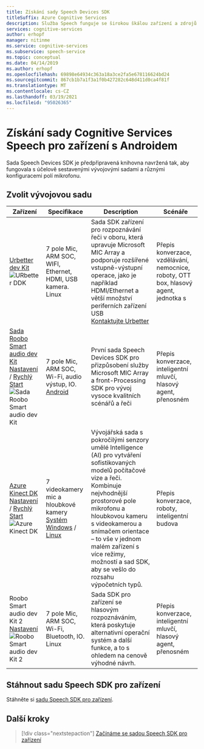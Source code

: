 ```yaml
---
title: Získání sady Speech Devices SDK
titleSuffix: Azure Cognitive Services
description: Služba Speech funguje se širokou škálou zařízení a zdrojů zvuku. Nyní můžete své aplikace pro rozpoznávání řeči přenést na další úroveň se shodným hardwarem a softwarem. V tomto článku se dozvíte, jak získat přístup k sadě Speech Devices SDK a začít vyvíjet.
services: cognitive-services
author: erhopf
manager: nitinme
ms.service: cognitive-services
ms.subservice: speech-service
ms.topic: conceptual
ms.date: 04/14/2019
ms.author: erhopf
ms.openlocfilehash: 69898e64934c363a18a3ce2fa5e678116624bd24
ms.sourcegitcommit: 867cb1b7a1f3a1f0b427282c648d411d0ca4f81f
ms.translationtype: MT
ms.contentlocale: cs-CZ
ms.lasthandoff: 03/19/2021
ms.locfileid: "95026365"
---
```

# <a name="get-the-cognitive-services-speech-devices-sdk"></a>Získání sady Cognitive Services Speech pro zařízení s Androidem

Sada Speech Devices SDK je předpřipravená knihovna navržená tak, aby fungovala s účelově sestavenými vývojovými sadami a různými konfiguracemi polí mikrofonu.

## <a name="choose-a-development-kit"></a>Zvolit vývojovou sadu

|Zařízení|Specifikace|Description|Scénáře|
|--|--|--|--|
|[Urbetter dev Kit](http://www.urbetter.com/products_56/278.html) ![ URbetter DDK](media/speech-devices-sdk/device-urbetter.jpg)|7 pole Mic, ARM SOC, WIFI, Ethernet, HDMI, USB kamera. <br>Linux|Sada SDK zařízení pro rozpoznávání řeči v oboru, která upravuje Microsoft MIC Array a podporuje rozšířené vstupně-výstupní operace, jako je například HDMI/Ethernet a větší množství periferních zařízení USB <br> [Kontaktujte Urbetter](http://www.urbetter.com/products_56/278.html)|Přepis konverzace, vzdělávání, nemocnice, roboty, OTT box, hlasový agent, jednotka s|
|[Sada Roobo Smart audio dev Kit](http://ddk.roobo.com)<br>[Nastavení](speech-devices-sdk-roobo-v1.md)  /  [Rychlý Start](./speech-devices-sdk-quickstart.md?pivots=platform-android%253fpivots%253dplatform-android) ![ Sada Roobo Smart audio dev Kit](media/speech-devices-sdk/device-roobo-v1.jpg)|7 pole Mic, ARM SOC, Wi-Fi, audio výstup, IO. <br>[Android](./speech-devices-sdk-quickstart.md?pivots=platform-android%253fpivots%253dplatform-android)|První sada Speech Devices SDK pro přizpůsobení služby Microsoft MIC Array a front-Processing SDK pro vývoj vysoce kvalitních scénářů a řeči|Přepis konverzace, inteligentní mluvčí, hlasový agent, přenosném|
|[Azure Kinect DK](https://azure.microsoft.com/services/kinect-dk/)<br>[Nastavení](../../kinect-dk/set-up-azure-kinect-dk.md)  /  [Rychlý Start](./speech-devices-sdk-quickstart.md?pivots=platform-windows%253fpivots%253dplatform-windows) ![ Azure Kinect DK](media/speech-devices-sdk/device-azure-kinect-dk.jpg)|7 videokamery mic a hloubkové kamery <br>[Systém Windows](./speech-devices-sdk-quickstart.md?pivots=platform-windows%253fpivots%253dplatform-windows) / [Linux](./speech-devices-sdk-quickstart.md?pivots=platform-linux%253fpivots%253dplatform-linux)|Vývojářská sada s pokročilými senzory umělé Intelligence (AI) pro vytváření sofistikovaných modelů počítačové vize a řeči. Kombinuje nejvhodnější prostorové pole mikrofonu a hloubkovou kameru s videokamerou a snímačem orientace – to vše v jednom malém zařízení s více režimy, možností a sad SDK, aby se vešlo do rozsahu výpočetních typů.|Přepis konverzace, roboty, inteligentní budova|
|Roobo Smart audio dev Kit 2<br>[Nastavení](speech-devices-sdk-roobo-v2.md)<br>![Roobo Smart audio dev Kit 2](media/speech-devices-sdk/device-roobo-v2.jpg)|7 pole Mic, ARM SOC, Wi-Fi, Bluetooth, IO. <br>Linux|Sada SDK pro zařízení se hlasovým rozpoznáváním, která poskytuje alternativní operační systém a další funkce, a to s ohledem na cenově výhodné návrh.|Přepis konverzace, inteligentní mluvčí, hlasový agent, přenosném|


## <a name="download-the-speech-devices-sdk"></a>Stáhnout sadu Speech SDK pro zařízení

Stáhněte si [sadu Speech SDK pro zařízení](./speech-devices-sdk.md).

## <a name="next-steps"></a>Další kroky

> [!div class="nextstepaction"]
> [Začínáme se sadou Speech SDK pro zařízení](./speech-devices-sdk-quickstart.md?pivots=platform-android)